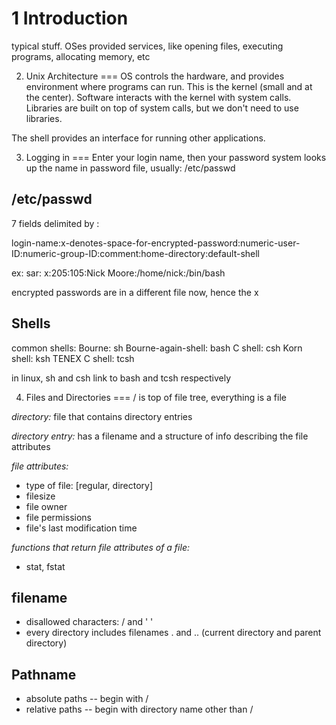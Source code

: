 1 Introduction
===
typical stuff.  OSes provided services, like opening files, executing programs, allocating memory, etc

2. Unix Architecture
===
OS controls the hardware, and provides environment where programs can run.
This is the kernel (small and at the center). Software interacts with the kernel with system calls.  Libraries are built on top of system calls, but we don't need to use libraries.

The shell provides an interface for running other applications.

3. Logging in
===
Enter your login name, then your password
system looks up the name in password file, usually: /etc/passwd

/etc/passwd
---
7 fields delimited by :

login-name:x-denotes-space-for-encrypted-password:numeric-user-ID:numeric-group-ID:comment:home-directory:default-shell

ex: sar: x:205:105:Nick Moore:/home/nick:/bin/bash

encrypted passwords are in a different file now, hence the x

Shells
---
common shells:
  Bourne:               sh
  Bourne-again-shell:   bash
  C shell:              csh
  Korn shell:           ksh
  TENEX C shell:        tcsh
  
  in linux, sh and csh link to bash and tcsh respectively
  
4. Files and Directories
===
/ is top of file tree, everything is a file

*directory:*
    file that contains directory entries
    
*directory entry:*
    has a filename and a structure of info describing the file attributes
    
*file attributes:*
- type of file: [regular, directory]
- filesize
- file owner
- file permissions
- file's last modification time
    
*functions that return file attributes of a file:*
- stat, fstat
    
filename
---
- disallowed characters: / and ' '
- every directory includes filenames . and .. (current directory and parent directory)

Pathname
---
- absolute paths -- begin with /
- relative paths -- begin with directory name other than /

